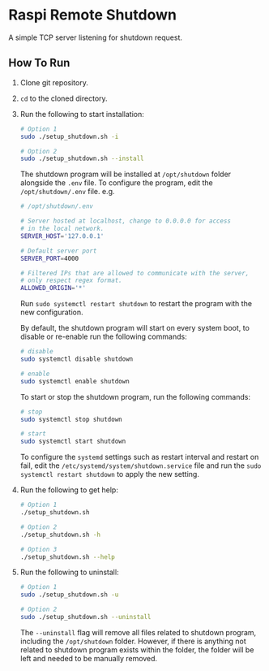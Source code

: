 # Raspi Remote Shutdown

A simple TCP server listening for shutdown request.

## How To Run

1. Clone git repository.

2. `cd` to the cloned directory.

3. Run the following to start installation:
   
   ```bash
   # Option 1
   sudo ./setup_shutdown.sh -i
   
   # Option 2
   sudo ./setup_shutdown.sh --install
   ```
   
   The shutdown program will be installed at `/opt/shutdown` folder alongside the `.env` file. To configure the program, edit the `/opt/shutdown/.env` file. e.g.
   
   ```bash
   # /opt/shutdown/.env
   
   # Server hosted at localhost, change to 0.0.0.0 for access
   # in the local network.
   SERVER_HOST='127.0.0.1'
   
   # Default server port
   SERVER_PORT=4000
   
   # Filtered IPs that are allowed to communicate with the server,
   # only respect regex format.
   ALLOWED_ORIGIN='*'
   ```
   
   Run `sudo systemctl restart shutdown` to restart the program with the new configuration.
   
   By default, the shutdown program will start on every system boot, to disable or re-enable run the following commands:
   
   ```bash
   # disable
   sudo systemctl disable shutdown
   
   # enable
   sudo systemctl enable shutdown
   ```
   
   To start or stop the shutdown program, run the following commands:
   
   ```bash
   # stop
   sudo systemctl stop shutdown
   
   # start
   sudo systemctl start shutdown
   ```
   
   To configure the `systemd` settings such as restart interval and restart on fail, edit the `/etc/systemd/system/shutdown.service` file and run the `sudo systemctl restart shutdown` to apply the new setting.

4. Run the following to get help:
   
   ```bash
   # Option 1
   ./setup_shutdown.sh
   
   # Option 2
   ./setup_shutdown.sh -h
   
   # Option 3
   ./setup_shutdown.sh --help 
   ```

5. Run the following to uninstall:
   
   ```bash
   # Option 1
   sudo ./setup_shutdown.sh -u
   
   # Option 2
   sudo ./setup_shutdown.sh --uninstall
   ```
   
   The `--uninstall` flag will remove all files related to shutdown program, including the `/opt/shutdown` folder. However, if there is anything not related to shutdown program exists within the folder, the folder will be left and needed to be manually removed.



